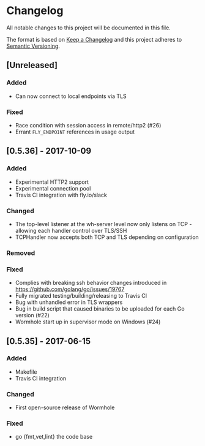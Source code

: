 # Changelog
All notable changes to this project will be documented in this file.

The format is based on [Keep a Changelog](http://keepachangelog.com/)
and this project adheres to [Semantic Versioning](http://semver.org/).

## [Unreleased]
### Added

* Can now connect to local endpoints via TLS

### Fixed
* Race condition with session access in remote/http2 (#26)
* Errant `FLY_ENDPOINT` references in usage output


## [0.5.36] - 2017-10-09
### Added
* Experimental HTTP2 support
* Experimental connection pool
* Travis CI integration with fly.io/slack

### Changed
* The top-level listener at the wh-server level now only listens on TCP - allowing each handler control over TLS/SSH
* TCPHandler now accepts both TCP and TLS depending on configuration

### Removed

### Fixed
* Complies with breaking ssh behavior changes introduced in https://github.com/golang/go/issues/19767
* Fully migrated testing/building/releasing to Travis CI
* Bug with unhandled error in TLS wrappers
* Bug in build script that caused binaries to be uploaded for each Go version (#22)
* Wormhole start up in supervisor mode on Windows (#24)


## [0.5.35] - 2017-06-15
### Added
- Makefile
- Travis CI integration

### Changed
- First open-source release of Wormhole

### Fixed
- go {fmt,vet,lint} the code base
